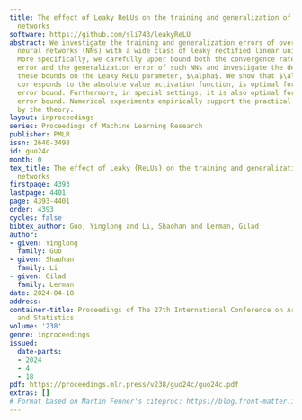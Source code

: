 ```yaml
---
title: The effect of Leaky ReLUs on the training and generalization of overparameterized
  networks
software: https://github.com/sli743/leakyReLU
abstract: We investigate the training and generalization errors of overparameterized
  neural networks (NNs) with a wide class of leaky rectified linear unit (ReLU) functions.
  More specifically, we carefully upper bound both the convergence rate of the training
  error and the generalization error of such NNs and investigate the dependence of
  these bounds on the Leaky ReLU parameter, $\alpha$. We show that $\alpha =-1$, which
  corresponds to the absolute value activation function, is optimal for the training
  error bound. Furthermore, in special settings, it is also optimal for the generalization
  error bound. Numerical experiments empirically support the practical choices guided
  by the theory.
layout: inproceedings
series: Proceedings of Machine Learning Research
publisher: PMLR
issn: 2640-3498
id: guo24c
month: 0
tex_title: The effect of Leaky {ReLUs} on the training and generalization of overparameterized
  networks
firstpage: 4393
lastpage: 4401
page: 4393-4401
order: 4393
cycles: false
bibtex_author: Guo, Yinglong and Li, Shaohan and Lerman, Gilad
author:
- given: Yinglong
  family: Guo
- given: Shaohan
  family: Li
- given: Gilad
  family: Lerman
date: 2024-04-18
address:
container-title: Proceedings of The 27th International Conference on Artificial Intelligence
  and Statistics
volume: '238'
genre: inproceedings
issued:
  date-parts:
  - 2024
  - 4
  - 18
pdf: https://proceedings.mlr.press/v238/guo24c/guo24c.pdf
extras: []
# Format based on Martin Fenner's citeproc: https://blog.front-matter.io/posts/citeproc-yaml-for-bibliographies/
---
```

